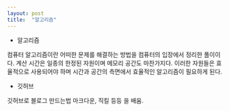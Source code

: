 ```yaml
---
layout: post
title:  "알고리즘"
---
```


* 알고리즘

컴퓨터 알고리즘이란 어떠한 문제를 해결하는 방법을 컴퓨터의 입장에서 정리한 풀이이다.
계산 시간은 일종의 한정된 자원이며 메모리 공간도 마찬가지다. 이러한 자원들은 효율적으로 사용되어야 하며 시간과 공간의 측면에서 효율적인 알고리즘이 필요하게 된다.

* 깃허브

깃허브로 블로그 만드는법
마크다운, 직킬 등등 을 배움.
